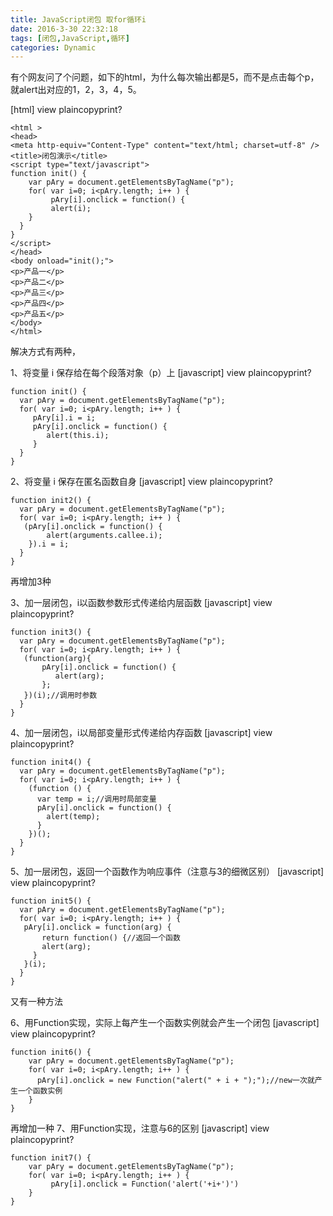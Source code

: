 ```yaml
---
title: JavaScript闭包 取for循环i
date: 2016-3-30 22:32:18
tags: [闭包,JavaScript,循环]
categories: Dynamic
---
```


有个网友问了个问题，如下的html，为什么每次输出都是5，而不是点击每个p，就alert出对应的1，2，3，4，5。
<!-- more -->
[html] view plaincopyprint?
```
<html >     
<head>     
<meta http-equiv="Content-Type" content="text/html; charset=utf-8" />     
<title>闭包演示</title>     
<script type="text/javascript">      
function init() {     
    var pAry = document.getElementsByTagName("p");     
    for( var i=0; i<pAry.length; i++ ) {     
         pAry[i].onclick = function() {     
         alert(i);     
    }     
  }     
}     
</script>     
</head>     
<body onload="init();">     
<p>产品一</p>     
<p>产品二</p>     
<p>产品三</p>     
<p>产品四</p>     
<p>产品五</p>     
</body>     
</html>     
```

解决方式有两种，

1、将变量 i 保存给在每个段落对象（p）上
[javascript] view plaincopyprint?
```
function init() {     
  var pAry = document.getElementsByTagName("p");     
  for( var i=0; i<pAry.length; i++ ) {     
     pAry[i].i = i;     
     pAry[i].onclick = function() {     
        alert(this.i);     
     }     
  }     
}     
```

2、将变量 i 保存在匿名函数自身 
[javascript] view plaincopyprint?
```
function init2() {     
  var pAry = document.getElementsByTagName("p");     
  for( var i=0; i<pAry.length; i++ ) {       
   (pAry[i].onclick = function() {     
        alert(arguments.callee.i);     
    }).i = i;     
  }     
}     
```
再增加3种

3、加一层闭包，i以函数参数形式传递给内层函数
[javascript] view plaincopyprint?
```
function init3() {     
  var pAry = document.getElementsByTagName("p");     
  for( var i=0; i<pAry.length; i++ ) {     
   (function(arg){         
       pAry[i].onclick = function() {         
          alert(arg);     
       };     
   })(i);//调用时参数     
  }     
}     
```

4、加一层闭包，i以局部变量形式传递给内存函数
[javascript] view plaincopyprint?
```
function init4() {     
  var pAry = document.getElementsByTagName("p");     
  for( var i=0; i<pAry.length; i++ ) {       
    (function () {     
      var temp = i;//调用时局部变量     
      pAry[i].onclick = function() {       
        alert(temp);       
      }     
    })();     
  }     
}     
```
5、加一层闭包，返回一个函数作为响应事件（注意与3的细微区别）
[javascript] view plaincopyprint?
```
function init5() {     
  var pAry = document.getElementsByTagName("p");     
  for( var i=0; i<pAry.length; i++ ) {       
   pAry[i].onclick = function(arg) {     
       return function() {//返回一个函数     
       alert(arg);     
     }     
   }(i);     
  }     
}    
```

又有一种方法


6、用Function实现，实际上每产生一个函数实例就会产生一个闭包
[javascript] view plaincopyprint?
```
function init6() {     
    var pAry = document.getElementsByTagName("p");     
    for( var i=0; i<pAry.length; i++ ) {       
      pAry[i].onclick = new Function("alert(" + i + ");");//new一次就产生一个函数实例    
    }     
}    
```

再增加一种
7、用Function实现，注意与6的区别
[javascript] view plaincopyprint?
```
function init7() {     
    var pAry = document.getElementsByTagName("p");     
    for( var i=0; i<pAry.length; i++ ) {     
         pAry[i].onclick = Function('alert('+i+')')    
    }     
}     
```

